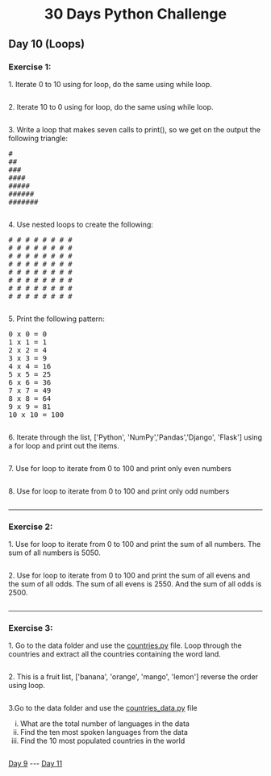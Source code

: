 <h1 align="center">30 Days Python Challenge</h1>
<h2>Day 10 (Loops)</h2>
<h3>Exercise 1:</h3>
<p>1. Iterate 0 to 10 using for loop, do the same using while loop.</p>

```py
```

<p>2. Iterate 10 to 0 using for loop, do the same using while loop.</p>

```py
```

<p>3. Write a loop that makes seven calls to print(), so we get on the output the following triangle:</p>
<pre>
#
##
###
####
#####
######
#######
</pre>

```py
```

<p>4. Use nested loops to create the following:</p>
<pre>
# # # # # # # #
# # # # # # # #
# # # # # # # #
# # # # # # # #
# # # # # # # #
# # # # # # # #
# # # # # # # #
# # # # # # # #
</pre>

```py
```

<p>5. Print the following pattern:</p>
<pre>
0 x 0 = 0
1 x 1 = 1
2 x 2 = 4
3 x 3 = 9
4 x 4 = 16
5 x 5 = 25
6 x 6 = 36
7 x 7 = 49
8 x 8 = 64
9 x 9 = 81
10 x 10 = 100
</pre>

```py
```

<p>6. Iterate through the list, ['Python', 'NumPy','Pandas','Django', 'Flask'] using a for loop and print out the items.</p>

```py
```

<p>7. Use for loop to iterate from 0 to 100 and print only even numbers</p>

```py
```

<p>8. Use for loop to iterate from 0 to 100 and print only odd numbers</p>

```py
```

<hr/>
<h3>Exercise 2:</h3>
<p>1. Use for loop to iterate from 0 to 100 and print the sum of all numbers. The sum of all numbers is 5050.</p>

```py
```

<p>2. Use for loop to iterate from 0 to 100 and print the sum of all evens and the sum of all odds. The sum of all evens is 2550. And the sum of all odds is 2500.</p>

```py
```

<hr/>
<h3>Exercise 3:</h3>
<p>1. Go to the data folder and use the <a href="https://github.com/Asabeneh/30-Days-Of-Python/blob/master/data/countries.py">countries.py</a> file. Loop through the countries and extract all the countries containing the word land.</p>

```py
```

<p>2. This is a fruit list, ['banana', 'orange', 'mango', 'lemon'] reverse the order using loop.</p>

```py
```

<p>3.Go to the data folder and use the <a href="https://github.com/Asabeneh/30-Days-Of-Python/blob/master/data/countries-data.py">countries_data.py</a> file</p>
<ol type=i>
    <li>What are the total number of languages in the data</li>
    <li>Find the ten most spoken languages from the data</li>
    <li>Find the 10 most populated countries in the world</li>
</ol>

```py
```

<a href="Day9.md">Day 9</a> --- <a href="Day11.md">Day 11</a>
